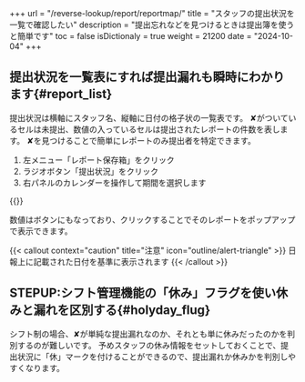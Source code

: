 +++
url = "/reverse-lookup/report/reportmap/"
title = "スタッフの提出状況を一覧で確認したい"
description = "提出忘れなどを見つけるときは提出簿を使うと簡単です"
toc = false
isDictionaly = true
weight = 21200
date = "2024-10-04"
+++

## 提出状況を一覧表にすれば提出漏れも瞬時にわかります{#report_list}

提出状況は横軸にスタッフ名、縦軸に日付の格子状の一覧表です。
✘がついているセルは未提出、数値の入っているセルは提出されたレポートの件数を表します。
✘を見つけることで簡単にレポートのみ提出者を特定できます。

1. 左メニュー「レポート保存箱」をクリック
2. ラジオボタン「提出状況」をクリック
3. 右パネルのカレンダーを操作して期間を選択します

{{<iTablet filename="img/map" msg="提出状況は右上のカレンダーと同じ期間を表示するよ" alice="pc">}}

数値はボタンにもなっており、クリックすることでそのレポートをポップアップで表示できます。

{{< callout context="caution" title="注意" icon="outline/alert-triangle" >}}
日報上に記載された日付を基準に表示されます
{{< /callout >}}

## STEPUP:シフト管理機能の「休み」フラグを使い休みと漏れを区別する{#holyday_flug}

シフト制の場合、✘が単純な提出漏れなのか、それとも単に休みだったのかを判別するのが難しいです。
予めスタッフの休み情報をセットしておくことで、提出状況に「休」マークを付けることができるので、提出漏れか休みかを判別しやすくなります。
